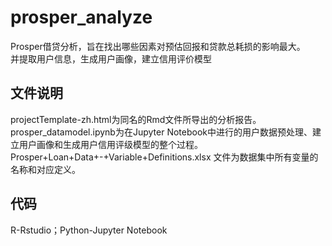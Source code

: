 # prosper_analyze  
Prosper借贷分析，旨在找出哪些因素对预估回报和贷款总耗损的影响最大。  
并提取用户信息，生成用户画像，建立信用评价模型

## 文件说明
projectTemplate-zh.html为同名的Rmd文件所导出的分析报告。   
prosper_datamodel.ipynb为在Jupyter Notebook中进行的用户数据预处理、建立用户画像和生成用户信用评级模型的整个过程。  
Prosper+Loan+Data+-+Variable+Definitions.xlsx 文件为数据集中所有变量的名称和对应定义。  

## 代码  
R-Rstudio；Python-Jupyter Notebook

